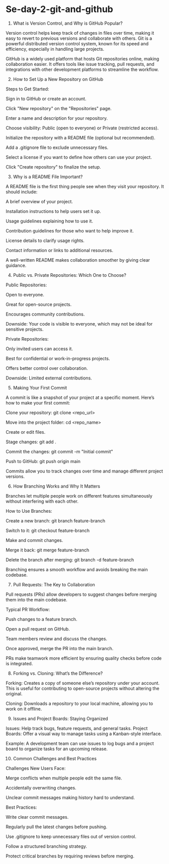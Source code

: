 # Se-day-2-git-and-github

1. What is Version Control, and Why is GitHub Popular?

Version control helps keep track of changes in files over time, making it easy to revert to previous versions and collaborate with others. Git is a powerful distributed version control system, known for its speed and efficiency, especially in handling large projects.

GitHub is a widely used platform that hosts Git repositories online, making collaboration easier. It offers tools like issue tracking, pull requests, and integrations with other development platforms to streamline the workflow.

2. How to Set Up a New Repository on GitHub

Steps to Get Started:

Sign in to GitHub or create an account.

Click "New repository" on the "Repositories" page.

Enter a name and description for your repository.

Choose visibility: Public (open to everyone) or Private (restricted access).

Initialize the repository with a README file (optional but recommended).

Add a .gitignore file to exclude unnecessary files.

Select a license if you want to define how others can use your project.

Click "Create repository" to finalize the setup.

3. Why is a README File Important?

A README file is the first thing people see when they visit your repository. It should include:

A brief overview of your project.

Installation instructions to help users set it up.

Usage guidelines explaining how to use it.

Contribution guidelines for those who want to help improve it.

License details to clarify usage rights.

Contact information or links to additional resources.

A well-written README makes collaboration smoother by giving clear guidance.

4. Public vs. Private Repositories: Which One to Choose?

Public Repositories:

Open to everyone.

Great for open-source projects.

Encourages community contributions.

Downside: Your code is visible to everyone, which may not be ideal for sensitive projects.

Private Repositories:

Only invited users can access it.

Best for confidential or work-in-progress projects.

Offers better control over collaboration.

Downside: Limited external contributions.

5. Making Your First Commit

A commit is like a snapshot of your project at a specific moment. Here’s how to make your first commit:

Clone your repository: git clone <repo_url>

Move into the project folder: cd <repo_name>

Create or edit files.

Stage changes: git add .

Commit the changes: git commit -m "Initial commit"

Push to GitHub: git push origin main

Commits allow you to track changes over time and manage different project versions.

6. How Branching Works and Why It Matters

Branches let multiple people work on different features simultaneously without interfering with each other.

How to Use Branches:

Create a new branch: git branch feature-branch

Switch to it: git checkout feature-branch

Make and commit changes.

Merge it back: git merge feature-branch

Delete the branch after merging: git branch -d feature-branch

Branching ensures a smooth workflow and avoids breaking the main codebase.

7. Pull Requests: The Key to Collaboration

Pull requests (PRs) allow developers to suggest changes before merging them into the main codebase.

Typical PR Workflow:

Push changes to a feature branch.

Open a pull request on GitHub.

Team members review and discuss the changes.

Once approved, merge the PR into the main branch.

PRs make teamwork more efficient by ensuring quality checks before code is integrated.

8. Forking vs. Cloning: What’s the Difference?

Forking: Creates a copy of someone else’s repository under your account. This is useful for contributing to open-source projects without altering the original.

Cloning: Downloads a repository to your local machine, allowing you to work on it offline.

9. Issues and Project Boards: Staying Organized

Issues: Help track bugs, feature requests, and general tasks.
Project Boards: Offer a visual way to manage tasks using a Kanban-style interface.

Example: A development team can use issues to log bugs and a project board to organize tasks for an upcoming release.

10. Common Challenges and Best Practices

Challenges New Users Face:

Merge conflicts when multiple people edit the same file.

Accidentally overwriting changes.

Unclear commit messages making history hard to understand.

Best Practices:

Write clear commit messages.

Regularly pull the latest changes before pushing.

Use .gitignore to keep unnecessary files out of version control.

Follow a structured branching strategy.

Protect critical branches by requiring reviews before merging.

